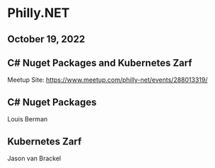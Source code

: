 # Philly.NET
## October 19, 2022
## C# Nuget Packages and Kubernetes Zarf

Meetup Site: https://www.meetup.com/philly-net/events/288013319/

## C# Nuget Packages
Louis Berman

## Kubernetes Zarf
Jason van Brackel
